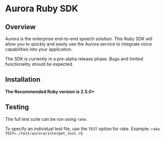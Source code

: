 # Aurora Ruby SDK
## Overview
Aurora is the enterprise end-to-end speech solution. This Ruby SDK will allow you to quickly and easily use the Aurora service to integrate voice capabilities into your application.

The SDK is currently in a pre-alpha release phase. Bugs and limited functionality should be expected.

## Installation
**The Recommended Ruby version is 2.5.0+**

## Testing
The full test suite can be run using `rake`.


To specify an individual test file, use the `TEST` option for rake. Example: `rake TEST=./test/aurora/interpet_test.rb`